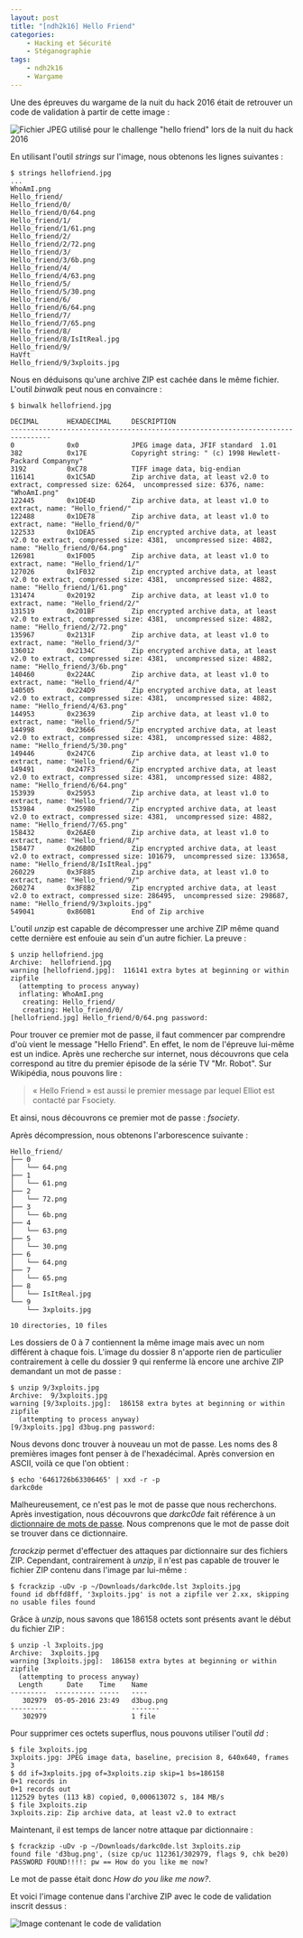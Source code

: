 ```yaml
---
layout: post
title: "[ndh2k16] Hello Friend"
categories:
    - Hacking et Sécurité
    - Stéganographie
tags:
    - ndh2k16
    - Wargame
---
```

Une des épreuves du wargame de la nuit du hack 2016 était de retrouver un code de validation à partir de cette image :

![Fichier JPEG utilisé pour le challenge "hello friend" lors de la nuit du hack 2016][hello friend]

<!--more-->

En utilisant l'outil *strings* sur l'image, nous obtenons les lignes suivantes :

    $ strings hellofriend.jpg
    ...
    WhoAmI.png
    Hello_friend/
    Hello_friend/0/
    Hello_friend/0/64.png
    Hello_friend/1/
    Hello_friend/1/61.png
    Hello_friend/2/
    Hello_friend/2/72.png
    Hello_friend/3/
    Hello_friend/3/6b.png
    Hello_friend/4/
    Hello_friend/4/63.png
    Hello_friend/5/
    Hello_friend/5/30.png
    Hello_friend/6/
    Hello_friend/6/64.png
    Hello_friend/7/
    Hello_friend/7/65.png
    Hello_friend/8/
    Hello_friend/8/IsItReal.jpg
    Hello_friend/9/
    HaVft
    Hello_friend/9/3xploits.jpg

Nous en déduisons qu'une archive ZIP est cachée dans le même fichier. L'outil *binwalk* peut nous en convaincre :

    $ binwalk hellofriend.jpg

    DECIMAL       HEXADECIMAL     DESCRIPTION
    --------------------------------------------------------------------------------
    0             0x0             JPEG image data, JFIF standard  1.01
    382           0x17E           Copyright string: " (c) 1998 Hewlett-Packard Companyny"
    3192          0xC78           TIFF image data, big-endian
    116141        0x1C5AD         Zip archive data, at least v2.0 to extract, compressed size: 6264,  uncompressed size: 6376, name: "WhoAmI.png"
    122445        0x1DE4D         Zip archive data, at least v1.0 to extract, name: "Hello_friend/"
    122488        0x1DE78         Zip archive data, at least v1.0 to extract, name: "Hello_friend/0/"
    122533        0x1DEA5         Zip encrypted archive data, at least v2.0 to extract, compressed size: 4381,  uncompressed size: 4882, name: "Hello_friend/0/64.png"
    126981        0x1F005         Zip archive data, at least v1.0 to extract, name: "Hello_friend/1/"
    127026        0x1F032         Zip encrypted archive data, at least v2.0 to extract, compressed size: 4381,  uncompressed size: 4882, name: "Hello_friend/1/61.png"
    131474        0x20192         Zip archive data, at least v1.0 to extract, name: "Hello_friend/2/"
    131519        0x201BF         Zip encrypted archive data, at least v2.0 to extract, compressed size: 4381,  uncompressed size: 4882, name: "Hello_friend/2/72.png"
    135967        0x2131F         Zip archive data, at least v1.0 to extract, name: "Hello_friend/3/"
    136012        0x2134C         Zip encrypted archive data, at least v2.0 to extract, compressed size: 4381,  uncompressed size: 4882, name: "Hello_friend/3/6b.png"
    140460        0x224AC         Zip archive data, at least v1.0 to extract, name: "Hello_friend/4/"
    140505        0x224D9         Zip encrypted archive data, at least v2.0 to extract, compressed size: 4381,  uncompressed size: 4882, name: "Hello_friend/4/63.png"
    144953        0x23639         Zip archive data, at least v1.0 to extract, name: "Hello_friend/5/"
    144998        0x23666         Zip encrypted archive data, at least v2.0 to extract, compressed size: 4381,  uncompressed size: 4882, name: "Hello_friend/5/30.png"
    149446        0x247C6         Zip archive data, at least v1.0 to extract, name: "Hello_friend/6/"
    149491        0x247F3         Zip encrypted archive data, at least v2.0 to extract, compressed size: 4381,  uncompressed size: 4882, name: "Hello_friend/6/64.png"
    153939        0x25953         Zip archive data, at least v1.0 to extract, name: "Hello_friend/7/"
    153984        0x25980         Zip encrypted archive data, at least v2.0 to extract, compressed size: 4381,  uncompressed size: 4882, name: "Hello_friend/7/65.png"
    158432        0x26AE0         Zip archive data, at least v1.0 to extract, name: "Hello_friend/8/"
    158477        0x26B0D         Zip encrypted archive data, at least v2.0 to extract, compressed size: 101679,  uncompressed size: 133658, name: "Hello_friend/8/IsItReal.jpg"
    260229        0x3F885         Zip archive data, at least v1.0 to extract, name: "Hello_friend/9/"
    260274        0x3F8B2         Zip encrypted archive data, at least v2.0 to extract, compressed size: 286495,  uncompressed size: 298687, name: "Hello_friend/9/3xploits.jpg"
    549041        0x860B1         End of Zip archive

L'outil *unzip* est capable de décompresser une archive ZIP même quand cette dernière est enfouie au sein d'un autre fichier. La preuve :

    $ unzip hellofriend.jpg
	Archive:  hellofriend.jpg
	warning [hellofriend.jpg]:  116141 extra bytes at beginning or within zipfile
	  (attempting to process anyway)
	  inflating: WhoAmI.png
	   creating: Hello_friend/
	   creating: Hello_friend/0/
	[hellofriend.jpg] Hello_friend/0/64.png password:

Pour trouver ce premier mot de passe, il faut commencer par comprendre d'où vient le message "Hello Friend". En effet, le nom de l'épreuve lui-même est un indice. Après une recherche sur internet, nous découvrons que cela correspond au titre du premier épisode de la série TV "Mr. Robot". Sur Wikipédia, nous pouvons lire :

> « Hello Friend » est aussi le premier message par lequel Elliot est contacté par Fsociety.

Et ainsi, nous découvrons ce premier mot de passe : *fsociety*.

Après décompression, nous obtenons l'arborescence suivante :

    Hello_friend/
    ├── 0
    │   └── 64.png
    ├── 1
    │   └── 61.png
    ├── 2
    │   └── 72.png
    ├── 3
    │   └── 6b.png
    ├── 4
    │   └── 63.png
    ├── 5
    │   └── 30.png
    ├── 6
    │   └── 64.png
    ├── 7
    │   └── 65.png
    ├── 8
    │   └── IsItReal.jpg
    └── 9
        └── 3xploits.jpg

    10 directories, 10 files

Les dossiers de 0 à 7 contiennent la même image mais avec un nom différent à chaque fois. L'image du dossier 8 n'apporte rien de particulier contrairement à celle du dossier 9 qui renferme là encore une archive ZIP demandant un mot de passe :

    $ unzip 9/3xploits.jpg
    Archive:  9/3xploits.jpg
    warning [9/3xploits.jpg]:  186158 extra bytes at beginning or within zipfile
      (attempting to process anyway)
    [9/3xploits.jpg] d3bug.png password:

Nous devons donc trouver à nouveau un mot de passe. Les noms des 8 premières images font penser à de l'hexadécimal. Après conversion en ASCII, voilà ce que l'on obtient :

    $ echo '6461726b63306465' | xxd -r -p
    darkc0de

Malheureusement, ce n'est pas le mot de passe que nous recherchons. Après investigation, nous découvrons que *darkc0de* fait référence à un [dictionnaire de mots de passe][darkc0de]. Nous comprenons que le mot de passe doit se trouver dans ce dictionnaire.

*fcrackzip* permet d'effectuer des attaques par dictionnaire sur des fichiers ZIP. Cependant, contrairement à *unzip*, il n'est pas capable de trouver le fichier ZIP contenu dans l'image par lui-même :

    $ fcrackzip -uDv -p ~/Downloads/darkc0de.lst 3xploits.jpg
    found id dbffd8ff, '3xploits.jpg' is not a zipfile ver 2.xx, skipping
    no usable files found

Grâce à *unzip*, nous savons que 186158 octets sont présents avant le début du fichier ZIP :

    $ unzip -l 3xploits.jpg
    Archive:  3xploits.jpg
    warning [3xploits.jpg]:  186158 extra bytes at beginning or within zipfile
      (attempting to process anyway)
      Length      Date    Time    Name
    ---------  ---------- -----   ----
       302979  05-05-2016 23:49   d3bug.png
    ---------                     -------
       302979                     1 file

Pour supprimer ces octets superflus, nous pouvons utiliser l'outil *dd* :

    $ file 3xploits.jpg
    3xploits.jpg: JPEG image data, baseline, precision 8, 640x640, frames 3
    $ dd if=3xploits.jpg of=3xploits.zip skip=1 bs=186158
    0+1 records in
    0+1 records out
    112529 bytes (113 kB) copied, 0,000613072 s, 184 MB/s
    $ file 3xploits.zip
    3xploits.zip: Zip archive data, at least v2.0 to extract

Maintenant, il est temps de lancer notre attaque par dictionnaire :

    $ fcrackzip -uDv -p ~/Downloads/darkc0de.lst 3xploits.zip
    found file 'd3bug.png', (size cp/uc 112361/302979, flags 9, chk be20)
    PASSWORD FOUND!!!!: pw == How do you like me now?

Le mot de passe était donc *How do you like me now?*.

Et voici l'image contenue dans l'archive ZIP avec le code de validation inscrit dessus :

![Image contenant le code de validation][d3bug]

[hello friend]: /files/hellofriend.jpg
[darkc0de]: https://github.com/empijei/useful-commands/blob/master/exploiting/wifi/darkc0de.lst
[d3bug]: /images/ndh2k16_hello_friend_d3bug.png
